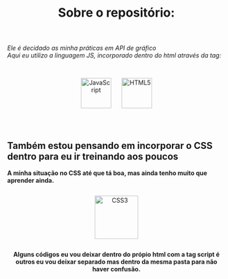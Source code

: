 <header><h1>Sobre o repositório:</h1></header>  
<em>Ele é decidado as minha práticas em API de gráfico</em>
<br>
<em>Aqui eu utilizo a linguagem JS, incorporado dentro do html através da tag:<strong>
<div align = "center">
<script src = "script.js"></script></em></strong>
<br>
<br>
<a href="https://www.javascript.com/" target="_blank"><img style="margin: 10px" src="https://profilinator.rishav.dev/skills-assets/javascript-original.svg" alt="JavaScript" height="70" /></a>
<a href="https://en.wikipedia.org/wiki/HTML5" target="_blank"><img style="margin: 10px" src="https://profilinator.rishav.dev/skills-assets/html5-original-wordmark.svg" alt="HTML5" height="70" /></a>  
</div>
<br>
<br>
<h2>Também estou pensando em incorporar o CSS dentro para eu ir treinando aos poucos</h2>
<strong>A minha situação no CSS até que tá boa, mas ainda tenho muito que aprender ainda.</strong>
<br>
<br>
<div align = "center">
<a href="https://www.w3schools.com/css/" target="_blank"><img style="margin: 10px" src="https://profilinator.rishav.dev/skills-assets/css3-original-wordmark.svg" alt="CSS3" height="100" /></a>  
<br>
<br>
<strong>Alguns códigos eu vou deixar dentro do própio html com a tag script é outros eu vou deixar separado mas dentro da mesma pasta para não haver confusão.</strong>
</div>
